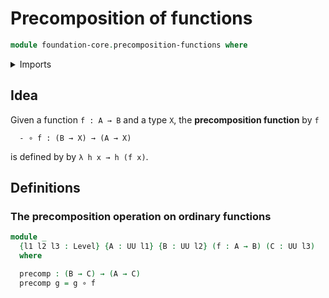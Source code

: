# Precomposition of functions

```agda
module foundation-core.precomposition-functions where
```

<details><summary>Imports</summary>

```agda
open import foundation.universe-levels

open import foundation-core.function-types
```

</details>

## Idea

Given a function `f : A → B` and a type `X`, the **precomposition function** by
`f`

```text
  - ∘ f : (B → X) → (A → X)
```

is defined by by `λ h x → h (f x)`.


## Definitions

### The precomposition operation on ordinary functions

```agda
module _
  {l1 l2 l3 : Level} {A : UU l1} {B : UU l2} (f : A → B) (C : UU l3)
  where

  precomp : (B → C) → (A → C)
  precomp g = g ∘ f
```
